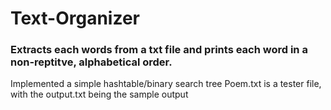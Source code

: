 # Text-Organizer

### Extracts each words from a txt file and prints each word in a  non-reptitve, alphabetical order.
Implemented a simple hashtable/binary search tree
Poem.txt is a tester file, with the output.txt being the sample output
